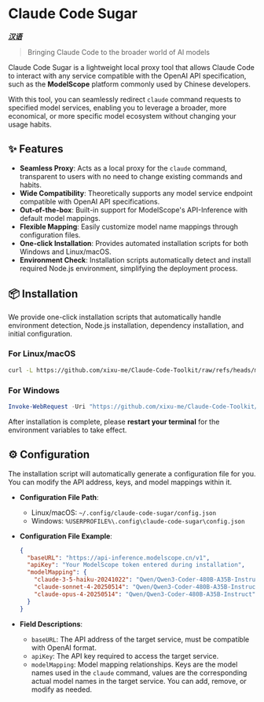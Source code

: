 # Claude Code Sugar

***[汉语](./README.zh.md)***

> Bringing Claude Code to the broader world of AI models

Claude Code Sugar is a lightweight local proxy tool that allows Claude Code to interact with any service compatible with the OpenAI API specification, such as the **ModelScope** platform commonly used by Chinese developers.

With this tool, you can seamlessly redirect `claude` command requests to specified model services, enabling you to leverage a broader, more economical, or more specific model ecosystem without changing your usage habits.

## ✨ Features

* **Seamless Proxy**: Acts as a local proxy for the `claude` command, transparent to users with no need to change existing commands and habits.
* **Wide Compatibility**: Theoretically supports any model service endpoint compatible with OpenAI API specifications.
* **Out-of-the-box**: Built-in support for ModelScope's API-Inference with default model mappings.
* **Flexible Mapping**: Easily customize model name mappings through configuration files.
* **One-click Installation**: Provides automated installation scripts for both Windows and Linux/macOS.
* **Environment Check**: Installation scripts automatically detect and install required Node.js environment, simplifying the deployment process.

## 📦 Installation

We provide one-click installation scripts that automatically handle environment detection, Node.js installation, dependency installation, and initial configuration.

### For Linux/macOS

```bash
curl -L https://github.com/xixu-me/Claude-Code-Toolkit/raw/refs/heads/main/sugar/install.sh | bash
```

### For Windows

```powershell
Invoke-WebRequest -Uri "https://github.com/xixu-me/Claude-Code-Toolkit/raw/main/sugar/install.ps1" -OutFile "install.ps1"; .\install.ps1
```

After installation is complete, please **restart your terminal** for the environment variables to take effect.

## ⚙️ Configuration

The installation script will automatically generate a configuration file for you. You can modify the API address, keys, and model mappings within it.

* **Configuration File Path**:
  * Linux/macOS: `~/.config/claude-code-sugar/config.json`
  * Windows: `%USERPROFILE%\.config\claude-code-sugar\config.json`

* **Configuration File Example**:

    ```json
    {
      "baseURL": "https://api-inference.modelscope.cn/v1",
      "apiKey": "Your ModelScope token entered during installation",
      "modelMapping": {
        "claude-3-5-haiku-20241022": "Qwen/Qwen3-Coder-480B-A35B-Instruct",
        "claude-sonnet-4-20250514": "Qwen/Qwen3-Coder-480B-A35B-Instruct",
        "claude-opus-4-20250514": "Qwen/Qwen3-Coder-480B-A35B-Instruct"
      }
    }
    ```

* **Field Descriptions**:
  * `baseURL`: The API address of the target service, must be compatible with OpenAI format.
  * `apiKey`: The API key required to access the target service.
  * `modelMapping`: Model mapping relationships. Keys are the model names used in the `claude` command, values are the corresponding actual model names in the target service. You can add, remove, or modify as needed.
